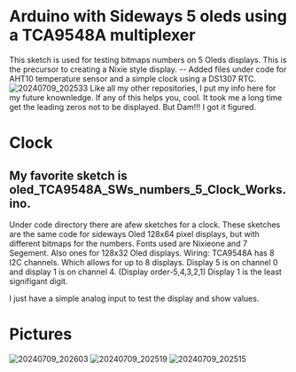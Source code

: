 # Arduino with Sideways 5 oleds using a TCA9548A multiplexer
This sketch is used for testing bitmaps numbers on 5 Oleds displays.
This is the precursor to creating a Nixie style display. 
-- Added files under code for AHT10 temperature sensor and a simple clock using a DS1307 RTC.
![20240709_202533](https://github.com/wanderingmoose/Arduino-Oled-TCA9548A-Nixie-Test/assets/12417916/8b09ebd7-ef6e-4196-a0da-c6270716841a)
Like all my other repositories, I put my info here for my future knownledge. If any of this helps you, cool.
It took me a long time get the leading zeros not to be displayed.  But Dam!!! I got it figured.

# Clock
## My favorite sketch is oled_TCA9548A_SWs_numbers_5_Clock_Works.ino.
Under code directory there are afew sketches for a clock. These sketches are the same code for sideways Oled 128x64 pixel displays, but with different bitmaps for the numbers. Fonts used are Nixieone and 7 Segement. Also ones for 128x32 Oled displays.
Wiring:
TCA9548A has 8 I2C channels. Which allows for up to 8 displays. 
Display 5 is on channel 0 and display 1 is on channel 4. (Display order-5,4,3,2,1) Display 1 is the least signifigant digit. 

I just have a simple analog input to test the display and show values.

# Pictures

![20240709_202603](https://github.com/wanderingmoose/Arduino-Oled-TCA9548A-Nixie-Test/assets/12417916/54686d54-8c55-45ee-a0c5-67162555fb5e)
![20240709_202519](https://github.com/wanderingmoose/Arduino-Oled-TCA9548A-Nixie-Test/assets/12417916/c122fbe5-5ec6-4458-9429-13f592fe40bb)
![20240709_202515](https://github.com/wanderingmoose/Arduino-Oled-TCA9548A-Nixie-Test/assets/12417916/6f25642d-5330-4bca-9372-00fcdc457f96)

